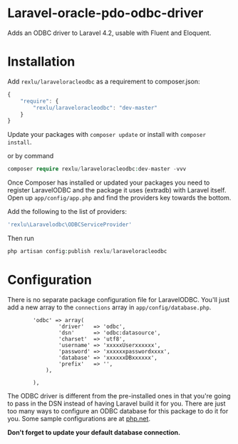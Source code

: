Laravel-oracle-pdo-odbc-driver
============

Adds an ODBC driver to Laravel 4.2, usable with Fluent and Eloquent.


Installation
============

Add `rexlu/laraveloracleodbc` as a requirement to composer.json:


```javascript
{
    "require": {
        "rexlu/laraveloracleodbc": "dev-master"
    }
}
```

Update your packages with `composer update` or install with `composer install`.

or by command

```php
composer require rexlu/laraveloracleodbc:dev-master -vvv
```


Once Composer has installed or updated your packages you need to register 
LaravelODBC and the package it uses (extradb) with Laravel itself. 
Open up `app/config/app.php` and 
find the providers key towards the bottom.


 Add the following to the list of providers:
```php
'rexlu\Laravelodbc\ODBCServiceProvider'
```

Then run
```php
php artisan config:publish rexlu/laraveloracleodbc
```

Configuration
=============

There is no separate package configuration file for LaravelODBC.  You'll just add a new array to the `connections` array in `app/config/database.php`.

```
        'odbc' => array(
                'driver'   => 'odbc',
                'dsn'      => 'odbc:datasource',
                'charset'  => 'utf8',
                'username' => 'xxxxxUserxxxxxx',
                'password' => 'xxxxxxpasswordxxxx',
                'database' => 'xxxxxxDBxxxxxx',
                'prefix'   => '',
            ),

        ),

```

The ODBC driver is different from the pre-installed ones in that you're going to pass in the DSN instead of having Laravel build it for you.  There are just too many ways to configure an ODBC database for this package to do it for you.
Some sample configurations are at [php.net](http://php.net/manual/en/ref.pdo-odbc.connection.php).

**Don't forget to update your default database connection.**


